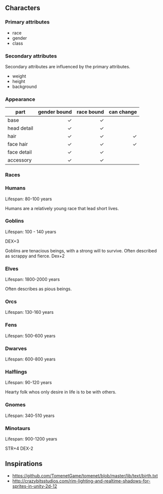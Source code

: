 ## Characters

### Primary attributes
- race
- gender 
- class

### Secondary attributes 
Secondary attributes are influenced by the primary attributes.

- weight
- height
- background


### Appearance

| part      	| gender bound 	| race bound 	| can change |
|-----------	|-------------:	|-----------:	|-----------:|
| base      	| ✓            	| ✓          	|            |
| head detail  	| ✓            	| ✓         	|            |
| hair      	| ✓            	| ✓         	| ✓          |
| face hair 	| ✓            	| ✓          	| ✓          |
| face detail 	| ✓            	| ✓          	|            |
| accessory 	| ✓            	| ✓          	|            |

### Races

### Humans

Lifespan: 80-100 years

Humans are a relatively young race that lead short lives.

### Goblins

Lifespan: 100 - 140 years

DEX+3

Goblins are tenacious beings, with a strong will to survive. Often described as scrappy and fierce. 
Dex+2


### Elves 

Lifespan: 1800-2000 years

Often describes as pious beings.

### Orcs

Lifespan: 130-160 years

### Fens

Lifespan: 500-600 years

### Dwarves

Lifespan: 600-800 years

### Halflings

Lifespan: 90-120 years

Hearty folk whos only desire in life is to be with others. 


### Gnomes

Lifespan: 340-510 years


### Minotaurs

Lifespan: 900-1200 years

STR+4
DEX-2




## Inspirations

- https://github.com/TomenetGame/tomenet/blob/master/lib/text/birth.txt
- http://crazybitsstudios.com/rim-lighting-and-realtime-shadows-for-sprites-in-unity-2d-12
